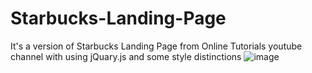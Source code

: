 # Starbucks-Landing-Page

It's a version of Starbucks Landing Page from Online Tutorials youtube channel with using jQuary.js and some style distinctions
![image](https://user-images.githubusercontent.com/11526719/216796914-7d210b36-8b9f-4acf-b3e6-57e458989326.png)
